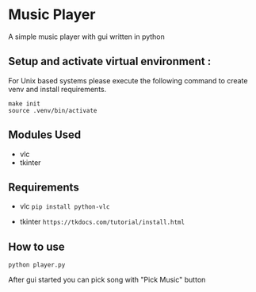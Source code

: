 # Music Player
A simple music player with gui written in python

## Setup and activate virtual environment :
For Unix based systems please execute the following command to create venv and install requirements.
```
make init
source .venv/bin/activate
```

## Modules Used

- vlc
- tkinter

## Requirements

- vlc 
`pip install python-vlc`

- tkinter
`https://tkdocs.com/tutorial/install.html`

## How to use
`python player.py`

After gui started you can pick song with "Pick Music" button
